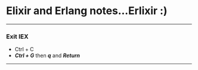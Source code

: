 # Elixir and Erlang notes...Erlixir :)
---

### Exit IEX
- Ctrl + C
- ***Ctrl + G*** then ***q*** and ***Return***

---